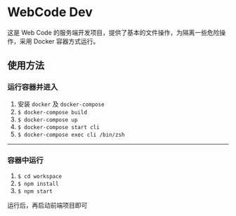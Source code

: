 # WebCode Dev

这是 Web Code 的服务端开发项目，提供了基本的文件操作，为隔离一些危险操作，采用 Docker 容器方式运行。

## 使用方法

### 运行容器并进入

1. 安装 `docker` 及 `docker-compose`
2. `$ docker-compose build` 
3. `$ docker-compose up`
4. `$ docker-compose start cli`
5. `$ docker-compose exec cli /bin/zsh`

---

### 容器中运行

1. `$ cd workspace`
2. `$ npm install`
3. `$ npm start`

运行后，再启动前端项目即可